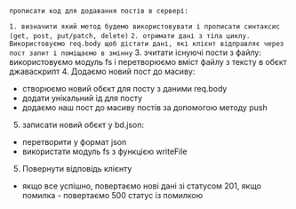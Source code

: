`прописати код для додавання постів в сервері:`

`1. визначити який метод будемо використовувати і прописати синтаксис (get, post, put/patch, delete)`
`2. отримати дані з тіла циклу. Використовуємо req.body щоб дістати дані, які клієнт відправляє через пост запит і поміщаємо в змінну`
3. зчитати існуючі пости з файлу:
використовуємо модуль fs і перетворюємо вміст файлу з тексту в обєкт джаваскрипт
4. Додаємо новий пост до масиву:
 - створюємо новий обєкт для посту з даними req.body
 - додати унікальний ід для посту
 - додаємо наш пост до масиву постів за допомогою методу push

 5. записати новий обєкт у bd.json:
 - перетворити у формат json
  - використати модуль fs з функцією writeFile

  5. Повернути відповідь клієнту
  - якщо все успішно, повертаємо нові дані зі статусом 201, якщо помилка - повертаємо 500 статус із помилкою
